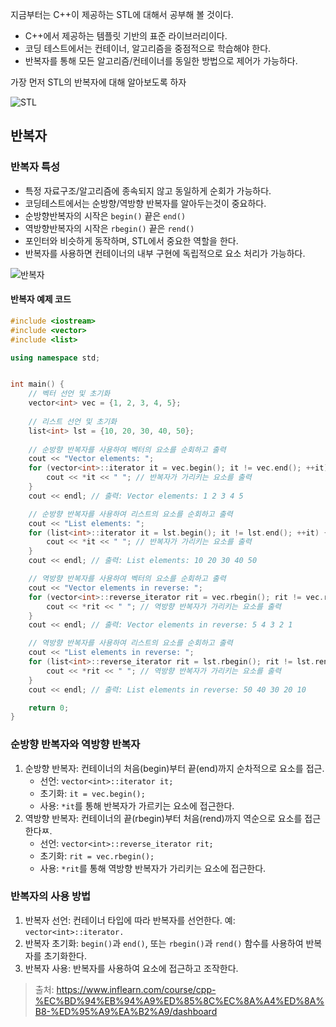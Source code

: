 지금부터는 C++이 제공하는 STL에 대해서 공부해 볼 것이다.
- C++에서 제공하는 템플릿 기반의 표준 라이브러리이다.
- 코딩 테스트에서는 컨테이너, 알고리즘을 중점적으로 학습해야 한다.
- 반복자를 통해 모든 알고리즘/컨테이너를 동일한 방법으로 제어가 가능하다.

가장 먼저 STL의 반복자에 대해 알아보도록 하자

![STL](/assets/images/posts_img/STL.png)

## 반복자

### 반복자 특성
- 특정 자료구조/알고리즘에 종속되지 않고 동일하게 순회가 가능하다.
- 코딩테스트에서는 순방향/역방향 반복자를 알아두는것이 중요하다.
- 순방향반복자의 시작은 `begin()` 끝은 `end()`
- 역방향반복자의 시작은 `rbegin()` 끝은 `rend()`
- 포인터와 비슷하게 동작하며, STL에서 중요한 역할을 한다.
- 반복자를 사용하면 컨테이너의 내부 구현에 독립적으로 요소 처리가 가능하다.

![반복자](/assets/images/posts_img/반복자.png)

#### 반복자 예제 코드
```c++
#include <iostream>
#include <vector>
#include <list>

using namespace std;


int main() {
    // 벡터 선언 및 초기화
    vector<int> vec = {1, 2, 3, 4, 5};
    
    // 리스트 선언 및 초기화
    list<int> lst = {10, 20, 30, 40, 50};
    
    // 순방향 반복자를 사용하여 벡터의 요소를 순회하고 출력
    cout << "Vector elements: ";
    for (vector<int>::iterator it = vec.begin(); it != vec.end(); ++it) {
        cout << *it << " "; // 반복자가 가리키는 요소를 출력
    }
    cout << endl; // 출력: Vector elements: 1 2 3 4 5

    // 순방향 반복자를 사용하여 리스트의 요소를 순회하고 출력
    cout << "List elements: ";
    for (list<int>::iterator it = lst.begin(); it != lst.end(); ++it) {
        cout << *it << " "; // 반복자가 가리키는 요소를 출력
    }
    cout << endl; // 출력: List elements: 10 20 30 40 50

    // 역방향 반복자를 사용하여 벡터의 요소를 순회하고 출력
    cout << "Vector elements in reverse: ";
    for (vector<int>::reverse_iterator rit = vec.rbegin(); rit != vec.rend(); ++rit) {
        cout << *rit << " "; // 역방향 반복자가 가리키는 요소를 출력
    }
    cout << endl; // 출력: Vector elements in reverse: 5 4 3 2 1

    // 역방향 반복자를 사용하여 리스트의 요소를 순회하고 출력
    cout << "List elements in reverse: ";
    for (list<int>::reverse_iterator rit = lst.rbegin(); rit != lst.rend(); ++rit) {
        cout << *rit << " "; // 역방향 반복자가 가리키는 요소를 출력
    }
    cout << endl; // 출력: List elements in reverse: 50 40 30 20 10

    return 0;
}
```

### 순방향 반복자와 역방향 반복자

1. 순방향 반복자: 컨테이너의 처음(begin)부터 끝(end)까지 순차적으로 요소를 접근.
    - 선언: `vector<int>::iterator it;`
    - 초기화: `it = vec.begin();`
    - 사용: `*it`를 통해 반복자가 가르키는 요소에 접근한다.
2. 역방향 반복자: 컨테이너의 끝(rbegin)부터 처음(rend)까지 역순으로 요소를 접근한다ㅉ.
    - 선언: `vector<int>::reverse_iterator rit;`
    - 초기화: `rit = vec.rbegin();`
    - 사용: `*rit`를 통해 역방향 반복자가 가리키는 요소에 접근한다.

### 반복자의 사용 방법
1. 반복자 선언: 컨테이너 타입에 따라 반복자를 선언한다. 예: `vector<int>::iterator.`
2. 반복자 초기화: `begin()`과 `end()`, 또는 `rbegin()`과 `rend()` 함수를 사용하여 반복자를 초기화한다.
3. 반복자 사용: 반복자를 사용하여 요소에 접근하고 조작한다.

> 출처: https://www.inflearn.com/course/cpp-%EC%BD%94%EB%94%A9%ED%85%8C%EC%8A%A4%ED%8A%B8-%ED%95%A9%EA%B2%A9/dashboard